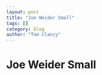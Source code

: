 ```yaml
---
layout: post
title: "Joe Weider Small"
tags: []
category: blog
author: "Tom Clancy"
---
```


# Joe Weider Small


